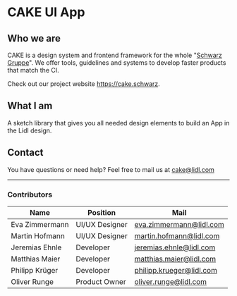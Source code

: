 # CAKE UI App

## Who we are

CAKE is a design system and frontend framework for the whole "[Schwarz Gruppe](https://jobs.schwarz/)". We offer tools, guidelines and systems to develop faster products that match the CI.

Check out our project website <https://cake.schwarz>.

## What I am

A sketch library that gives you all needed design elements to build an App in the Lidl design.

## Contact

You have questions or need help? Feel free to mail us at <cake@lidl.com>

---

### Contributors

| Name | Position | Mail |
|----|---|----|
| Eva Zimmermann | UI/UX Designer | eva.zimmermann@lidl.com |
| Martin Hofmann | UI/UX Designer | martin.hofmann@lidl.com |
| Jeremias Ehnle | Developer | jeremias.ehnle@lidl.com |
| Matthias Maier | Developer | matthias.maier@lidl.com |
| Philipp Krüger | Developer | philipp.krueger@lidl.com |
| Oliver Runge | Product Owner | oliver.runge@lidl.com |
